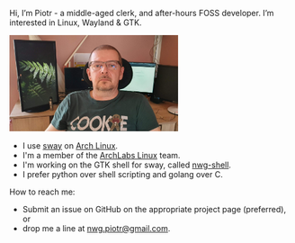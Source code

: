 Hi, I’m Piotr - a middle-aged clerk, and after-hours FOSS developer. I’m interested in Linux, Wayland & GTK.

<img src="https://raw.githubusercontent.com/nwg-piotr/nwg-shell-resources/master/images/smee.jpg" width="300" />

- I use [sway](https://github.com/swaywm/sway) on [Arch Linux](https://archlinux.org).
- I'm a member of the [ArchLabs Linux](https://archlabslinux.com) team.
- I'm working on the GTK shell for sway, called [nwg-shell](https://github.com/nwg-piotr/nwg-shell).
- I prefer python over shell scripting and golang over C.

How to reach me:

- Submit an issue on GitHub on the appropriate project page (preferred), or
- drop me a line at nwg.piotr@gmail.com.

<!---
nwg-piotr/nwg-piotr is a ✨ special ✨ repository because its `README.md` (this file) appears on your GitHub profile.
You can click the Preview link to take a look at your changes.
--->
